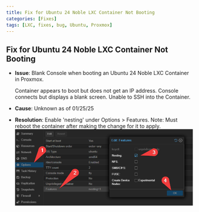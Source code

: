 ```yaml
---
title: Fix for Ubuntu 24 Noble LXC Container Not Booting
categories: [Fixes]
tags: [LXC, fixes, bug, Ubuntu, Proxmox]
---
```


## Fix for Ubuntu 24 Noble LXC Container Not Booting

- **Issue**: Blank Console when booting an Ubuntu 24 Noble LXC Container in Proxmox.

  Container appears to boot but does not get an IP address.
  Console connects but displays a blank screen.
  Unable to SSH into the Container.

- **Cause**: Unknown as of 01/25/25

- **Resolution**: Enable 'nesting' under Options > Features.
  Note: Must reboot the container after making the change for it to apply.
  ![alt text](assets/img/2025-01-23-NobleLXCFix/Blazewake_-_Proxmox_Virtual_Environment_-_Google_C_20250125-1819.png)
